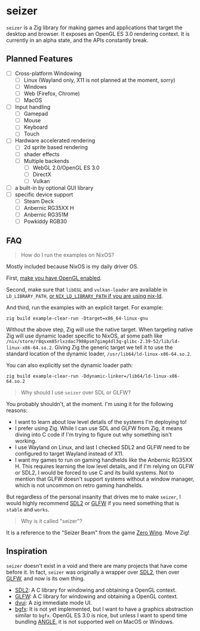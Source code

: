 # seizer

`seizer` is a Zig library for making games and applications that target the desktop and browser.
It exposes an OpenGL ES 3.0 rendering context. It is currently in an alpha state, and the APIs
constantly break.

## Planned Features

-   [ ] Cross-platform Windowing
    -   [ ] Linux (Wayland only, X11 is not planned at the moment, sorry)
    -   [ ] Windows
    -   [ ] Web (Firefox, Chrome)
    -   [ ] MacOS
-   [ ] Input handling
    -   [ ] Gamepad
    -   [ ] Mouse
    -   [ ] Keyboard
    -   [ ] Touch
-   [ ] Hardware accelerated rendering
    -   [ ] 2d sprite based rendering
    -   [ ] shader effects
    -   [ ] Multiple backends
        -   [ ] WebGL 2.0/OpenGL ES 3.0
        -   [ ] DirectX
        -   [ ] Vulkan
-   [ ] a built-in by optional GUI library
-   [ ] specific device support
    -   [ ] Steam Deck
    -   [ ] Anbernic RG35XX H
    -   [ ] Anbernic RG351M
    -   [ ] Powkiddy RGB30

## FAQ

> How do I run the examples on NixOS?

Mostly included because NixOS is my daily driver OS.

First, [make you have OpenGL enabled](https://nixos.wiki/wiki/OpenGL).

Second, make sure that `libEGL` and `vulkan-loader` are available in `LD_LIBRARY_PATH`, [or `NIX_LD_LIBRARY_PATH` if you are using nix-ld](https://github.com/nix-community/nix-ld).

And third, run the examples with an explicit target. For example:

```
zig build example-clear-run -Dtarget=x86_64-linux-gnu
```

Without the above step, Zig will use the native target. When targeting native Zig will use dynamic loader specific to NixOS,
at some path like `/nix/store/r8qsxm85rlxzdac7988psm7gimg4dl3q-glibc-2.39-52/lib/ld-linux-x86-64.so.2`. Giving Zig the generic
target we tell it to use the standard location of the dynamic loader, `/usr/lib64/ld-linux-x86-64.so.2`.

You can also explicitly set the dynamic loader path:

```
zig build example-clear-run -Ddynamic-linker=/lib64/ld-linux-x86-64.so.2
```

> Why should I use `seizer` over SDL or GLFW?

You probably shouldn't, at the moment. I'm using it for the following reasons:

- I want to learn about low level details of the systems I'm deploying to!
- I prefer using Zig. While I can use SDL and GLFW from Zig, it means diving into C code if I'm trying to figure out why something isn't working.
- I use Wayland on Linux, and last I checked SDL2 and GLFW need to be configured to target Wayland instead of X11.
- I want my games to run on gaming handhelds like the Anbernic RG35XX H. This requires learning the low level details, and if I'm relying on GLFW or SDL2, I would be forced to use C and its build systems. Not to mention that GLFW doesn't support systems without a window manager, which is not uncommon on retro gaming handhelds.

But regardless of the personal insanity that drives me to make `seizer`, I would highly recommend [SDL2][] or [GLFW][]
if you need something that is `stable` and `works`.

> Why is it called "seizer"?

It is a reference to the "Seizer Beam" from the game [Zero Wing][]. Move Zig!

[zero wing]: https://en.wikipedia.org/wiki/Zero_Wing

## Inspiration

`seizer` doesn't exist in a void and there are many projects that have come before it. In fact, `seizer`
was originally a wrapper over [SDL2][], then over [GLFW][], and now is its own thing.

- [SDL2][]: A C library for windowing and obtaining a OpenGL context.
- [GLFW][]: A C library for windowing and obtaining a OpenGL context.
- [dvui][]: A zig immediate mode UI.
- [bgfx][]: It is not yet implemented, but I want to have a graphics abstraction similar to `bgfx`. OpenGL ES 3.0 is nice, but unless I want to spend time bundling [ANGLE][], it is not supported well on MacOS or Windows.

[dvui]: https://github.com/david-vanderson/dvui
[SDL2]: https://www.libsdl.org/
[GLFW]: https://www.glfw.org/
[bgfx]: https://github.com/bkaradzic/bgfx
[ANGLE]: https://github.com/google/angle
